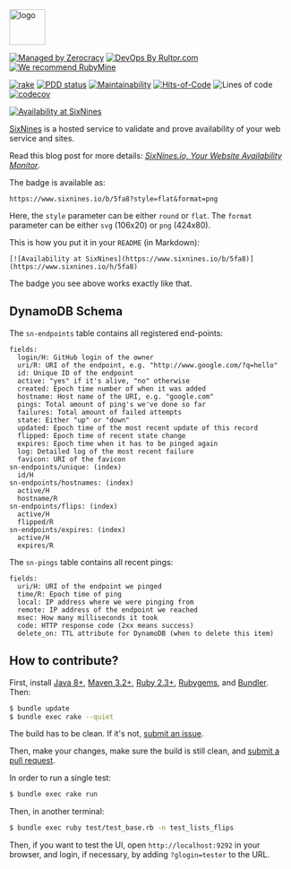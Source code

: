 <img alt="logo" src="https://www.sixnines.io/images/logo.png" width="64px" height="64px"/>

[![Managed by Zerocracy](https://www.0crat.com/badge/C6MATTB7E.svg)](https://www.0crat.com/p/C6MATTB7E)
[![DevOps By Rultor.com](http://www.rultor.com/b/yegor256/sixnines)](http://www.rultor.com/p/yegor256/sixnines)
[![We recommend RubyMine](https://www.elegantobjects.org/rubymine.svg)](https://www.jetbrains.com/ruby/)

[![rake](https://github.com/yegor256/sixnines/actions/workflows/rake.yml/badge.svg)](https://github.com/yegor256/sixnines/actions/workflows/rake.yml)
[![PDD status](http://www.0pdd.com/svg?name=yegor256/sixnines)](http://www.0pdd.com/p?name=yegor256/sixnines)
[![Maintainability](https://api.codeclimate.com/v1/badges/c3b56d829753998ee405/maintainability)](https://codeclimate.com/github/yegor256/sixnines/maintainability)
[![Hits-of-Code](https://hitsofcode.com/github/yegor256/sixnines)](https://hitsofcode.com/view/github/yegor256/sixnines)
![Lines of code](https://img.shields.io/tokei/lines/github/yegor256/sixnines)
[![codecov](https://codecov.io/gh/yegor256/sixnines/branch/master/graph/badge.svg)](https://codecov.io/gh/yegor256/sixnines)

[![Availability at SixNines](https://www.sixnines.io/b/9ccc)](https://www.sixnines.io/h/9ccc)

[SixNines](https://www.sixnines.io) is a hosted service to validate
and prove availability of your web service and sites.

Read this blog post for more details:
[_SixNines.io, Your Website Availability Monitor_](http://www.yegor256.com/2017/04/25/sixnines.html).

The badge is available as:

```
https://www.sixnines.io/b/5fa8?style=flat&format=png
```

Here, the `style` parameter can be either `round` or `flat`.
The `format` parameter can be either `svg` (106x20) or `png` (424x80).

This is how you put it in your `README` (in Markdown):

```
[![Availability at SixNines](https://www.sixnines.io/b/5fa8)](https://www.sixnines.io/h/5fa8)
```

The badge you see above works exactly like that.

## DynamoDB Schema

The `sn-endpoints` table contains all registered end-points:

```
fields:
  login/H: GitHub login of the owner
  uri/R: URI of the endpoint, e.g. "http://www.google.com/?q=hello"
  id: Unique ID of the endpoint
  active: "yes" if it's alive, "no" otherwise
  created: Epoch time number of when it was added
  hostname: Host name of the URI, e.g. "google.com"
  pings: Total amount of ping's we've done so far
  failures: Total amount of failed attempts
  state: Either "up" or "down"
  updated: Epoch time of the most recent update of this record
  flipped: Epoch time of recent state change
  expires: Epoch time when it has to be pinged again
  log: Detailed log of the most recent failure
  favicon: URI of the favicon
sn-endpoints/unique: (index)
  id/H
sn-endpoints/hostnames: (index)
  active/H
  hostname/R
sn-endpoints/flips: (index)
  active/H
  flipped/R
sn-endpoints/expires: (index)
  active/H
  expires/R
```

The `sn-pings` table contains all recent pings:

```
fields:
  uri/H: URI of the endpoint we pinged
  time/R: Epoch time of ping
  local: IP address where we were pinging from
  remote: IP address of the endpoint we reached
  msec: How many milliseconds it took
  code: HTTP response code (2xx means success)
  delete_on: TTL attribute for DynamoDB (when to delete this item)
```

## How to contribute?

First, install
[Java 8+](https://java.com/en/download/),
[Maven 3.2+](https://maven.apache.org/),
[Ruby 2.3+](https://www.ruby-lang.org/en/documentation/installation/),
[Rubygems](https://rubygems.org/pages/download),
and
[Bundler](https://bundler.io/).
Then:

```bash
$ bundle update
$ bundle exec rake --quiet
```

The build has to be clean. If it's not, [submit an issue](https://github.com/zold-io/out/issues).

Then, make your changes, make sure the build is still clean,
and [submit a pull request](https://www.yegor256.com/2014/04/15/github-guidelines.html).

In order to run a single test:

```bash
$ bundle exec rake run
```

Then, in another terminal:

```bash
$ bundle exec ruby test/test_base.rb -n test_lists_flips
```

Then, if you want to test the UI, open `http://localhost:9292` in your browser,
and login, if necessary, by adding `?glogin=tester` to the URL.
